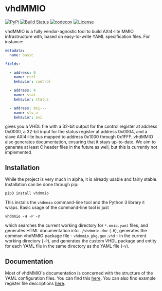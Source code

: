 
vhdMMIO
=======

[![PyPi](https://badgen.net/pypi/v/vhdmmio)](https://pypi.org/project/vhdmmio/)
[![Build Status](https://dev.azure.com/abs-tudelft/vhdmmio/_apis/build/status/abs-tudelft.vhdmmio?branchName=master)](https://dev.azure.com/abs-tudelft/vhdmmio/_build/latest?definitionId=4&branchName=master)
[![codecov](https://codecov.io/gh/abs-tudelft/vhdmmio/branch/master/graph/badge.svg)](https://codecov.io/gh/abs-tudelft/vhdmmio)
[![License](https://badgen.net/github/license/abs-tudelft/vhdmmio)](https://github.com/abs-tudelft/vhdmmio/blob/master/LICENSE)

vhdMMIO is a fully vendor-agnostic tool to build AXI4-lite MMIO
infrastructure with, based on easy-to-write YAML specification files. For
instance:

```yaml
metadata:
  name: basic

fields:

  - address: 0
    name: ctrl
    behavior: control

  - address: 4
    name: stat
    behavior: status

  - address: 0x1---
    name: slv_a
    behavior: axi
```

gives you a VHDL file with a 32-bit output for the control register at address
0x0000, a 32-bit input for the status register at address 0x0004, and a slave
AXI4-lite bus mapped to address 0x1000 through 0x1FFF. vhdMMIO also generates
documentation, ensuring that it stays up-to-date. We aim to generate at least
C header files in the future as well, but this is currently not implemented.

Installation
------------

While the project is very much in alpha, it is already usable and fairly
stable. Installation can be done through pip:

    pip3 install vhdmmio

This installs the `vhdmmio` command-line tool and the Python 3 library it
wraps. Basic usage of the command-line tool is just

    vhdmmio -H -P -V

which searches the current working directory for `*.mmio.yaml` files, and
generates HTML documentation into `./vhdmmio-doc` (`-H`), generates the common
vhdMMIO package file - `vhdmmio_pkg.gen.vhd` - in the current working directory
(`-P`), and generates the custom VHDL package and entity for each YAML file in
the same directory as the YAML file (`-V`).

Documentation
-------------

Most of vhdMMIO's documentation is concerned with the structure of the YAML
configuration files. You can find this
[here](https://github.com/abs-tudelft/vhdmmio/blob/master/doc/md/README.md).
You can also find example register file descriptions
[here](https://github.com/abs-tudelft/vhdmmio/tree/master/examples).
